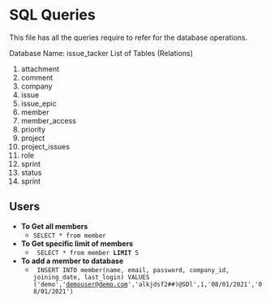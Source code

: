 # SQL Queries

This file has all the queries require to refer for the database operations.

Database Name: issue_tacker List of Tables (Relations)

1. attachment
2. comment
3. company
4. issue
5. issue_epic
6. member
7. member_access
8. priority
9. project
10. project_issues
11. role
12. sprint
13. status
14. sprint

## Users

- **To Get all members**
  - `SELECT * from member`
- **To Get specific limit of members**
  - <code> SELECT \* from member **LIMIT** 5</code>
- **To add a member to database**
  - <code> INSERT INTO member(name, email, password, company_id, joining_date, last_login) VALUES ('demo','demouser@demo.com','alkjdsf2##)@SDl',1,'08/01/2021','08/01/2021')</code>